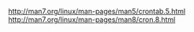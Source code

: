 http://man7.org/linux/man-pages/man5/crontab.5.html
<br>http://man7.org/linux/man-pages/man8/cron.8.html<br>
